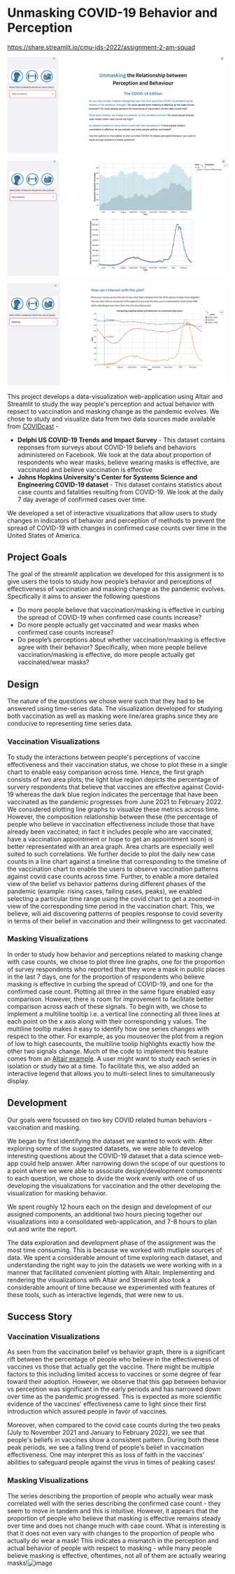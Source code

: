 # Unmasking COVID-19 Behavior and Perception

https://share.streamlit.io/cmu-ids-2022/assignment-2-am-squad

![p1](img/p1.png)

![p1](img/p2.png)

![p1](img/p3.png)

This project develops a data-visualization web-application using Altair and Streamlit to study the way people's perception and actual behavior with repsect to vaccination and masking change as the pandemic evolves. We chose to study and visualize data from two data sources made available from [COVIDcast](https://delphi.cmu.edu/covidcast/export/) -

*  **Delphi US COVID-19 Trends and Impact Survey** - This dataset contains reponses from surveys about COVID-19 beliefs and behaviors administered on Facebook. We look at the data about proportion of respondents who wear masks, believe wearing masks is effective, are vaccinated and believe vaccination is effective
*  **Johns Hopkins University's Center for Systems Science and Engineering COVID-19 dataset** - This dataset contains statistics about case counts and fatalities resulting from COVID-19. We look at the daily 7 day average of confirmed cases over time.

We developed a set of interactive visualizations that allow users to study changes in indicators of behavior and perception of methods to prevent the spread of COVID-19 with changes in confirmed case counts over time in the United States of America.

## Project Goals

The goal of the streamlit application we developed for this assignment is to give users the tools to study how people’s behavior and perceptions of effectiveness of vaccination and masking change as the pandemic evolves. Specifically it aims to answer the following questions 

* Do more people believe that vaccination/masking is effective in curbing the spread of COVID-19 when confirmed case counts increase?
* Do more people actually get vaccinated and wear masks when confirmed case counts increase?
* Do people’s perceptions about whether vaccination/masking is effective agree with their behavior? Specifically, when more people believe vaccination/masking is effective, do more people actually get vaccinated/wear masks?


## Design

The nature of the questions we chose were such that they had to be answered using time-series data. The visualization developed for studying both vaccination as well as masking were line/area graphs since they are conducive to representing time series data.

### Vaccination Visualizations
To study the interactions between people's perceptions of vaccine effectiveness and their vaccination status, we chose to plot these in a single chart to enable easy comparison across time. Hence, the first graph consists of two area plots; the light blue region depicts the percentage of survery respondents that believe that vaccines are effective against Covid-19 whereas the dark blue region indicates the percentage that have been vaccinated as the pandemic progresses from June 2021 to February 2022. We considered plotting line graphs to visualize these metrics across time. However, the composition relationship between these (the percentage of people who believe in vaccination effectiveness include those that have already been vaccinated; in fact it includes people who are vaccinated, have a vaccination appointment or hope to get an appointment soon) is better representated with an area graph. Area charts are especially well suited to such correlations. We further decide to plot the daily new case counts in a line chart against a timeline that corresponding to the timeline of the vaccination chart to enable the users to observe vaccination patterns against covid case counts across time. Further, to enable a more detailed view of the belief vs behavior patterns during different phases of the pandemic (example: rising cases, failing cases, peaks), we enabled selecting a particular time range using the covid chart to get a zoomed-in view of the corresponding time period in the vaccination chart. This, we believe, will aid discovering patterns of peoples response to covid severity in terms of their belief in vaccination and their willingness to get vaccinated. 

### Masking Visualizations
In order to study how behavior and perceptions related to masking change with case counts, we chose to plot three line graphs, one for the proportion of survey respondents who reported that they wore a mask in public places in the last 7 days, one for the proportion of respondents who believe masking is effective in curbing the spread of COVID-19, and one for the confirmed case count. Plotting all three in the same figure enabled easy comparison. However, there is room for improvement to facilitate better comparison across each of these signals. To begin with, we chose to implement a multiline tooltip i.e. a vertical line connecting all three lines at each point on the x axis along with their corresponding y values. The multiline tooltip makes it easy to identify how one series changes with respect to the other. For example, as you mouseover the plot from a region of low to high casecounts, the multiline toolip highlights exactly how the other two signals change. Much of the code to implement this feature comes from an [Altair example](https://altair-viz.github.io/gallery/multiline_tooltip.html). A user might want to study each series in isolation or study two at a time. To facilitate this, we also added an interactive legend that allows you to multi-select lines to simultaneously display. 

## Development

Our goals were focussed on two key COVID related human behaviors - vaccination and masking. 

We began by first identifying the dataset we wanted to work with. After exploring some of the suggested datasets, we were able to develop interesting questions about the COVID-19 dataset that a data science web-app could help answer. After narrowing down the scope of our questions to a point where we were able to associate design/development components to each question, we chose to divide the work evenly with one of us developing the visualizations for vaccination and the other developing the visualization for masking behavior. 

We spent roughly 12 hours each on the design and development of our assigned components, an additional two hours piecing together our visualizations into a consolidated web-application, and 7-8 hours to plan out and write the report.

The data exploration and development phase of the assignment was the most time consuming. This is because we worked with mutliple sources of data. We spent a considerable amount of time exploring each dataset, and understanding the right way to join the datasets we were working with in a manner that facilitated convenient plotting with Altair. Implementing and rendering the visualizations with Altair and Streamlit also took a considerable amount of time because we experimented with features of these tools, such as interactive legends, that were new to us.


## Success Story

### Vaccination Visualizations
As seen from the vaccination belief vs behavior graph, there is a significant rift between the percentage of people who believe in the effectiveness of vaccines vs those that actually get the vaccine. There might be multiple factors to this including limited access to vaccines or some degree of fear toward their adoption. However, we observe that this gap between behavior vs perception was significant in the early periods and has narrowed down over time as the pandemic progressed. This is expected as more scientific evidence of the vaccines' effectiveness came to light since their first introduction which assured people in favor of vaccines. 

Moreover, when compared to the covid case counts during the two peaks (July to November 2021 and January to February 2022), we see that people's beliefs in vaccines show a consistent pattern. During both these peak periods, we see a falling trend of people's belief in vaccination effectiveness. One may interpret this as loss of faith in the vaccines' abilities to safeguard people against the virus in times of peaking cases!

### Masking Visualizations
The series describing the proportion of people who actually wear mask correlated well with the series describing the confirmed case count - they seem to move in tandem and this is intuitive. However, it appears that the proportion of people who believe that masking is effective remains steady over time and does not change much with case count. What is interesting is that it does not even vary with changes to the proportion of people who actually do wear a mask! This indicates a mismatch in the perception and actual behavior of people with respect to masking - while many people believe masking is effective, oftentimes, not all of them are actually wearing masks!![image](https://user-images.githubusercontent.com/12782667/156080029-9b7d9b00-34c0-46f1-8e3e-c3704efb3d40.png)
